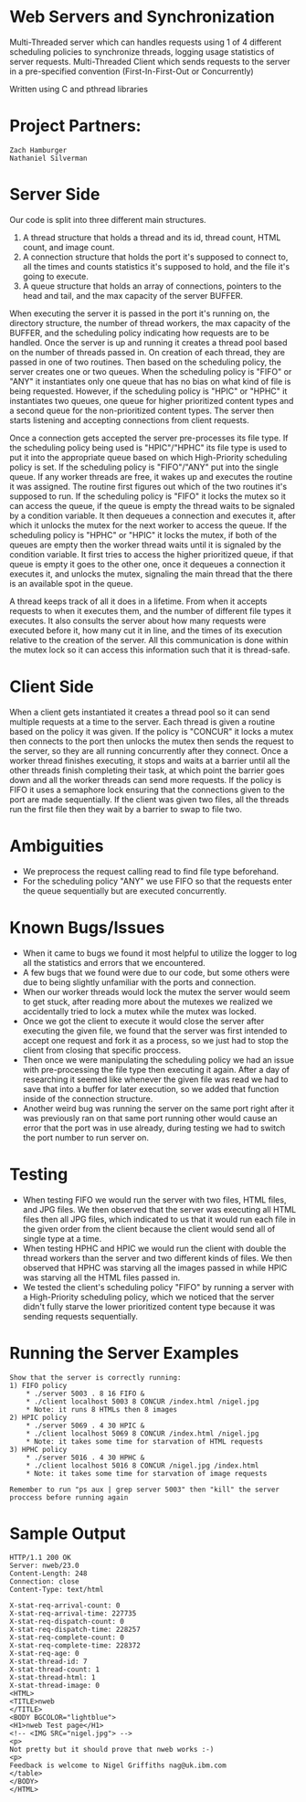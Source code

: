# Web Servers and Synchronization

Multi-Threaded server which can handles requests using 1 of 4 different scheduling policies to synchronize threads, logging usage statistics of server requests.
Multi-Threaded Client which sends requests to the server in a pre-specified convention (First-In-First-Out or Concurrently)

Written using C and pthread libraries 

# Project Partners:  
    Zach Hamburger     
    Nathaniel Silverman
    
# Server Side

   Our code is split into three different main structures. 
   1) A thread structure that holds a thread and its id, thread count, HTML count, and image count. 
   2) A connection structure that holds the port it's supposed to connect to, all the times and counts statistics it's supposed to hold, and the file it's going to execute. 
   3) A queue structure that holds an array of connections, pointers to the head and tail, and the max capacity of the server BUFFER. 

   When executing the server it is passed in the port it's running on, the directory structure, the number of thread workers, the max capacity of the BUFFER, and the scheduling policy indicating how requests are to be handled. Once the server is up and running it creates a thread pool based on the number of threads passed in. On creation of each thread, they are passed in one of two routines. Then based on the scheduling policy, the server creates one or two queues. When the scheduling policy is "FIFO" or "ANY" it instantiates only one queue that has no bias on what kind of file is being requested. However, if the scheduling policy is "HPIC" or "HPHC" it instantiates two queues, one queue for higher prioritized content types and a second queue for the non-prioritized content types. The server then starts listening and accepting connections from client requests.

  Once a connection gets accepted the server pre-processes its file type. If the scheduling policy being used is "HPIC"/"HPHC" its file type is used to put it into the appropriate queue based on which High-Priority scheduling policy is set. If the scheduling policy is "FIFO"/"ANY" put into the single queue. If any worker threads are free, it wakes up and executes the routine it was assigned. The routine first figures out which of the two routines it's supposed to run. If the scheduling policy is "FIFO" it locks the mutex so it can access the queue, if the queue is empty the thread waits to be signaled by a condition variable. It then dequeues a connection and executes it, after which it unlocks the mutex for the next worker to access the queue. If the scheduling policy is "HPHC" or "HPIC" it locks the mutex, if both of the queues are empty then the worker thread waits until it is signaled by the condition variable. It first tries to access the higher prioritized queue, if that queue is empty it goes to the other one, once it dequeues a connection it executes it, and unlocks the mutex, signaling the main thread that the there is an available spot in the queue.

   A thread keeps track of all it does in a lifetime. From when it accepts requests to when it executes them, and the number of different file types it executes. It also consults the server about how many requests were executed before it, how many cut it in line, and the times of its execution relative to the creation of the server. All this communication is done within the mutex lock so it can access this information such that it is thread-safe.

# Client Side 

   When a client gets instantiated it creates a thread pool so it can send multiple requests at a time to the server. Each thread is given a routine based on the policy it was given. If the policy is "CONCUR" it locks a mutex then connects to the port then unlocks the mutex then sends the request to the server, so they are all running concurrently after they connect. Once a worker thread finishes executing, it stops and waits at a barrier until all the other threads finish completing their task, at which point the barrier goes down and all the worker threads can send more requests. If the policy is FIFO it uses a semaphore lock ensuring that the connections given to the port are made sequentially. If the client was given two files, all the threads run the first file then they wait by a barrier to swap to file two.  

# Ambiguities 
  
  * We preprocess the request calling read to find file type beforehand. 
  * For the scheduling policy "ANY" we use FIFO so that the requests enter the queue sequentially but are executed concurrently. 

# Known Bugs/Issues
   
   * When it came to bugs we found it most helpful to utilize the logger to log all the statistics and errors that we encountered. 
   * A few bugs that we found were due to our code, but some others were due to being slightly unfamiliar with the ports and connection.
   *  When our worker threads would lock the mutex the server would seem to get stuck, after reading more about the mutexes we realized we accidentally tried to lock a mutex while the mutex was locked.
   *  Once we got the client to execute it would close the server after executing the given file, we found that the server was first intended to accept one request and fork it as a process, so we just had to stop the client from closing that specific proccess. 
   *  Then once we were manipulating the scheduling policy we had an issue with pre-processing the file type then executing it again. After a day of researching it seemed like whenever the given file was read we had to save that into a buffer for later execution, so we added that function inside of the connection structure. 
   *  Another weird bug was running the server on the same port right after it was previously ran on that same port running other would cause an error that the port was in use already, during testing we had to switch the port number to run server on.


# Testing

   * When testing FIFO we would run the server with two files, HTML files, and JPG files. We then observed that the server was executing all HTML files then all JPG files, which indicated to us that it would run each file in the given order from the client because the client would send all of single type at a time.
   * When testing HPHC and HPIC we would run the client with double the thread workers than the server and two different kinds of files. We then observed that HPHC was starving all the images passed in while HPIC was starving all the HTML files passed in.
   * We tested the client's scheduling policy "FIFO" by running a server with a High-Priority scheduling policy, which we noticed that the server didn't fully starve the lower prioritized content type because it was sending requests sequentially.
      
    
# Running the Server Examples

    Show that the server is correctly running:
    1) FIFO policy
        * ./server 5003 . 8 16 FIFO &
        * ./client localhost 5003 8 CONCUR /index.html /nigel.jpg
        * Note: it runs 8 HTMLs then 8 images 
    2) HPIC policy
        * ./server 5069 . 4 30 HPIC &
        * ./client localhost 5069 8 CONCUR /index.html /nigel.jpg
        * Note: it takes some time for starvation of HTML requests
    3) HPHC policy
        * ./server 5016 . 4 30 HPHC &
        * ./client localhost 5016 8 CONCUR /nigel.jpg /index.html
        * Note: it takes some time for starvation of image requests
        
    Remember to run "ps aux | grep server 5003" then "kill" the server proccess before running again
    
# Sample Output
    HTTP/1.1 200 OK
    Server: nweb/23.0
    Content-Length: 248
    Connection: close
    Content-Type: text/html

    X-stat-req-arrival-count: 0
    X-stat-req-arrival-time: 227735
    X-stat-req-dispatch-count: 0
    X-stat-req-dispatch-time: 228257
    X-stat-req-complete-count: 0
    X-stat-req-complete-time: 228372
    X-stat-req-age: 0
    X-stat-thread-id: 7
    X-stat-thread-count: 1
    X-stat-thread-html: 1
    X-stat-thread-image: 0
    <HTML>
    <TITLE>nweb
    </TITLE>
    <BODY BGCOLOR="lightblue">
    <H1>nweb Test page</H1>
    <!-- <IMG SRC="nigel.jpg"> -->
    <p>
    Not pretty but it should prove that nweb works :-)
    <p>
    Feedback is welcome to Nigel Griffiths nag@uk.ibm.com
    </table>
    </BODY>
    </HTML>
